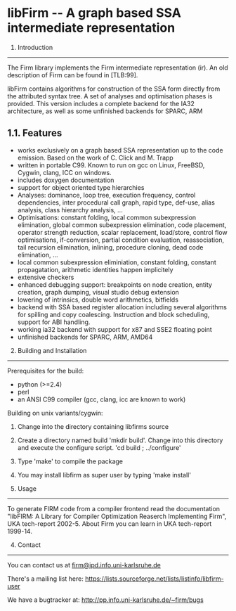 libFirm -- A graph based SSA intermediate representation
========================================================

1. Introduction
---------------

The Firm library implements the Firm intermediate representation (ir). An old
description of Firm can be found in [TLB:99].

libFirm contains algorithms for construction of the SSA form directly from the
attributed syntax tree. A set of analyses and optimisation phases is provided.
This version includes a complete backend for the IA32 architecture, as well as
some unfinished backends for SPARC, ARM

1.1. Features
-------------

- works exclusively on a graph based SSA representation up to the code emission.
  Based on the work of C. Click and M. Trapp
- written in portable C99. Known to run on gcc on Linux, FreeBSD, Cygwin, clang,
  ICC on windows.
- includes doxygen documentation
- support for object oriented type hierarchies
- Analyses: dominance, loop tree, execution frequency, control dependencies,
            inter procedural call graph, rapid type, def-use, alias analysis,
            class hierarchy analysis, ...
- Optimisations: constant folding, local common subexpression elimination,
                 global common subexpression elimination, code placement,
                 operator strength reduction, scalar replacement, load/store,
                 control flow optimisations, if-conversion, partial condition
                 evaluation, reassociation, tail recursion elimination,
                 inlining, procedure cloning, dead code elimination, ...
- local common subexpression eliminiation, constant folding,
  constant propagatation, arithmetic identities happen implicitely
- extensive checkers
- enhanced debugging support: breakpoints on node creation, entity creation,
            graph dumping, visual studio debug extension
- lowering of intrinsics, double word arithmetics, bitfields
- backend with SSA based register allocation including several algorithms for
  spilling and copy coalescing. Instruction and block scheduling, support for
  ABI handling.
- working ia32 backend with support for x87 and SSE2 floating point
- unfinished backends for SPARC, ARM, AMD64


2. Building and Installation
----------------------------

Prerequisites for the build:

* python (>=2.4)
* perl
* an ANSI C99 compiler (gcc, clang, icc are known to work)

Building on unix variants/cygwin:

1. Change into the directory containing libfirms source
2. Create a directory named build 'mkdir build'. Change into this directory
   and execute the configure script. 'cd build ; ../configure'
3. Type 'make' to compile the package
4. You may install libfirm as super user by typing 'make install'

3. Usage
--------

To generate FIRM code from a compiler frontend read the documentation
"libFIRM: A Library for Compiler Optimization Reaserch Implementing
Firm", UKA tech-report 2002-5. About Firm you can learn in UKA
tech-report 1999-14.

4. Contact
----------

You can contact us at
	<firm@ipd.info.uni-karlsruhe.de>

There's a mailing list here:
	<https://lists.sourceforge.net/lists/listinfo/libfirm-user>

We have a bugtracker at:
	<http://pp.info.uni-karlsruhe.de/~firm/bugs>

